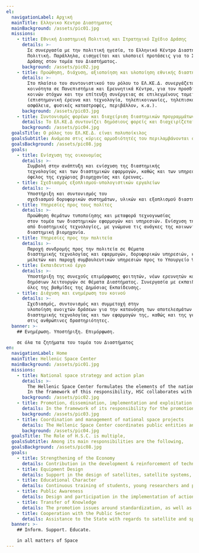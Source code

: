 ```yaml
---
el:
  navigationLabel: Αρχική
  mainTitle: Ελληνικο Κεντρο Διαστηματος
  mainBackground: /assets/pic01.jpg
  missions:
    - title: Εθνική Διαστημική Πολιτική και Στρατηγικό Σχέδιο Δράσης
      details: >-
        Σε συνεργασία με την πολιτική ηγεσία, το Ελληνικό Κέντρο Διαστήματος διαμορφώνει την Εθνική Διαστημική
        Πολιτική. Παράλληλα, εισηγείται και υλοποιεί προτάσεις για το Στρατηγικό Σχέδιο
        Δράσης στον τομέα του Διαστήματος.
      background: /assets/pic02.jpg
    - title: Προώθηση, διάχυση, αξιοποίηση και υλοποίηση εθνικής διαστημικής πολιτικής
      details: >-
        Στο πλαίσιο του συντονιστικού του ρόλου το ΕΛ.ΚΕ.Δ. συνεργάζεται με την ελληνική διαστημική βιομηχανία και την επιστημονική
        κοινότητα σε Πανεπιστήμια και Ερευνητικά Κέντρα, για τον προσδιορισμό
        κοινών στόχων και την επίτευξη συνέργειας σε επιλεγμένους τομείς. Ταυτόχρονα, διαχειρίζεται διαστημικά προγράμματα σε ένα ευρύ φάσμα δραστηριοτήτων
        (επιστημονική έρευνα και τεχνολογία, τηλεπικοινωνίες, τηλεπισκόπηση,
        ασφάλεια, φυσικές καταστροφές, περιβάλλον, κ.α.).
      background: /assets/pic03.jpg
    - title: Συντονισμός φορέων και διαχείριση διαστημικών προγραμμάτων
      details: Το ΕΛ.ΚΕ.Δ συντονίζει δημόσιους φορείς και διαχειρίζεται εθνικά προγράμματα και έργα σε τομείς του Διαστήματος, όπως επιστημονική έρευνα και τεχνολογία, τηλεπικοινωνίες, ασφάλεια, περιβάλλον, αγροτική ανάπτυξη, κ.α.
      background: /assets/pic04.jpg
  goalsTitle: Ο ρόλος του ΕΛ.ΚΕ.Δ. είναι πολυποίκιλος
  goalsSubtitle: Ανάμεσα στις κύριες αρμοδιότητές του περιλαμβάνονται οι ακόλουθες
  goalsBackground: /assets/pic08.jpg
  goals:
    - title: Ενίσχυση της οικονομίας
      details: >-
        Συμβολή στην ανάπτυξη και ενίσχυση της διαστημικής
        τεχνολογίας και των διαστημικών εφαρμογών, καθώς και των υπηρεσιών και επίγειων υποδομών προς
        όφελος της εγχώριας βιομηχανίας και έρευνας.
    - title: Σχεδιασμός εξοπλισμού-υπολογιστικών εργαλείων
      details: >-
        Υποστήριξη και συντονισμός του
        σχεδιασμού δορυφορικών συστημάτων, υλικών και εξοπλισμού διαστημικής τεχνολογίας.
    - title: Υπηρεσίες προς τους πολίτες
      details: >-
        Προώθηση θεμάτων τυποποίησης και μεταφορά τεχνογνωσίας
        στον τομέα των διαστημικών εφαρμογών και υπηρεσιών. Ενίσχυση της ανάπτυξης καινοτόμων λύσεων μέσα
        από διαστημικές τεχνολογίες, με γνώμονα τις ανάγκες της κοινωνίας και σε συνεργασία με την εγχώρια
        διαστημική βιομηχανία.
    - title: Υπηρεσίες προς την πολιτεία
      details: >-
        Παροχή συνδρομής προς την πολιτεία σε θέματα
        διαστημικής τεχνολογίας και εφαρμογών, δορυφορικών υπηρεσιών, καινοτομίας, καθώς και εκπόνηση
        μελετών και παροχή συμβουλευτικών υπηρεσιών προς το Υπουργείο Ψηφιακής Διακυβέρνησης.
    - title: Εκπαιδευτικό έργο
      details: >-
        Υποστήριξη της συνεχούς επιμόρφωσης φοιτητών, νέων ερευνητών και
        δημόσιων λειτουργών σε θέματα Διαστήματος. Συνεργασία με εκπαιδευτικούς φορείς και διασύνδεση με
        όλες της βαθμίδες της Δημόσιας Εκπαίδευσης.
    - title: Διάχυση και ενημέρωση του κοινού
      details: >-
        Σχεδιασμός, συντονισμός και συμμετοχή στην
        υλοποίηση ανοιχτών δράσεων για την κατανόηση των αποτελεσμάτων της διαστημικής έρευνας, της
        διαστημικής τεχνολογίας και των εφαρμογών της, καθώς και της γενικότερης επίδρασης του Διαστήματος
        στις ανθρώπινες δραστηριότητες.
  banner: >-
    ## Ενημέρωση. Υποστήριξη. Επιμόρφωση.

    σε όλα τα ζητήματα του τομέα του Διαστήματος
en:
  navigationLabel: Home
  mainTitle: Hellenic Space Center
  mainBackground: /assets/pic01.jpg
  missions:
    - title: National space strategy and action plan
      details: >-
        The Hellenic Space Center formulates the elements of the national strategy and the definition of an action plan in the domain of space.
        In the framework of this responsibility, HSC collaborates with the scientific community, and the public and private sector, to define targets and fields of collaboration.
      background: /assets/pic02.jpg
    - title: Promotion, dissemination, implementation and exploitation of the national space strategy
      details: In the framework of its responsibility for the promotion, dissemination and exploitation of the national space strategy, the Hellenic Space Centre supports and mobilizes institutions, agencies and legal entities of both the public and the private sectors, participates in European and international organizations and collaborates with corresponding national space agencies.
      background: /assets/pic03.jpg
    - title: Coordination and management of national space projects
      details: The Hellenic Space Center coordinates public entities and manages national programs in all space sectors, including scientific research and technology, telecommunications, security, environment, agricultural development, etc.
      background: /assets/pic04.jpg
  goalsTitle: The Role of H.S.C. is multiple,
  goalsSubtitle: Among its main responsibilities are the following,
  goalsBackground: /assets/pic08.jpg
  goals:
    - title: Strengthening of the Economy
      details: Contribution in the development & reinforcement of technology and space applications, services and facilities to benefit the national industry and research.
    - title: Equipment Design
      details: Support in the design of satellites, satellite systems, materials and equipment, including remote sensing activities.
    - title: Educational Character
      details: Continuous training of students, young researchers and public officials in all space matters.
    - title: Public Awareness
      details: Design and participation in the implementation of actions for the comprehension of space activities and applications.
    - title: Transfer of Knowledge
      details: The promotion issues around standardization, as well as transferring know-how and good practices in space applications and services.
    - title: Cooperation with the Public Sector
      details: Assistance to the State with regards to satellite and space issues, as well as the provision of consulting services and preparation of studies in order to assist the Ministry of Digital Governance.
  banner: >-
    ## Inform. Support. Educate.

    in all matters of Space
---
```

